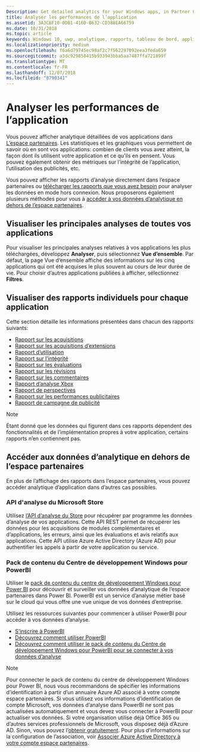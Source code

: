 ```yaml
---
Description: Get detailed analytics for your Windows apps, in Partner Center or via other methods.
title: Analyser les performances de l’application
ms.assetid: 3A3C6F10-0DB1-416D-B632-CD388EA66759
ms.date: 10/31/2018
ms.topic: article
keywords: Windows 10, uwp, analytique, rapports, tableau de bord, applications, données, les mesures
ms.localizationpriority: medium
ms.openlocfilehash: f6a6d79745ec98af2c7f562297092eea3feda659
ms.sourcegitcommit: a3dc929858415b933943bba5aa7487ffa721899f
ms.translationtype: MT
ms.contentlocale: fr-FR
ms.lasthandoff: 12/07/2018
ms.locfileid: "8790341"
---
```

# <a name="analyze-app-performance"></a>Analyser les performances de l’application

Vous pouvez afficher analytique détaillées de vos applications dans [L’espace partenaires](https://partner.microsoft.com/dashboard). Les statistiques et les graphiques vous permettent de savoir où en sont vos applications: combien de clients vous avez atteint, la façon dont ils utilisent votre application et ce qu’ils en pensent. Vous pouvez également obtenir des métriques sur l’intégrité de l’application, l’utilisation des publicités, etc.

Vous pouvez afficher les rapports d’analyse directement dans l’espace partenaires ou [télécharger les rapports que vous avez besoin](download-analytic-reports.md) pour analyser les données en mode hors connexion. Nous proposerons également plusieurs méthodes pour vous à [accéder à vos données d’analytique en dehors de l’espace partenaires](#outside).

## <a name="view-key-analytics-for-all-your-apps"></a>Visualiser les principales analyses de toutes vos applications

Pour visualiser les principales analyses relatives à vos applications les plus téléchargées, développez **Analyser**, puis sélectionnez **Vue d’ensemble**. Par défaut, la page Vue d’ensemble affiche des informations sur les cinq applications qui ont été acquises le plus souvent au cours de leur durée de vie. Pour choisir d’autres applications publiées à afficher, sélectionnez **Filtres**.

## <a name="view-individual-reports-for-each-app"></a>Visualiser des rapports individuels pour chaque application

Cette section détaille les informations présentées dans chacun des rapports suivants:

-   [Rapport sur les acquisitions](acquisitions-report.md)
-   [Rapport sur les acquisitions d’extensions](add-on-acquisitions-report.md)
-   [Rapport d’utilisation](usage-report.md)
-   [Rapport sur l’intégrité](health-report.md)
-   [Rapport sur les évaluations](ratings-report.md)
-   [Rapport sur les révisions](reviews-report.md)
-   [Rapport sur les commentaires](feedback-report.md)
-   [Rapport d’analyse Xbox](xbox-analytics-report.md)
-   [Rapport de perspectives](insights-report.md)
-   [Rapport sur les performances publicitaires](advertising-performance-report.md)
-   [Rapport de campagne de publicité](promote-your-app-report.md)


> [!NOTE]
> Étant donné que les données qui figurent dans ces rapports dépendent des fonctionnalités et de l’implémentation propres à votre application, certains rapports n’en contiennent pas.

<span id="outside"/>

## <a name="access-analytics-data-outside-of-partner-center"></a>Accéder aux données d’analytique en dehors de l’espace partenaires

En plus de l’affichage des rapports dans l’espace partenaires, vous pouvez accéder analytique d’application dans d’autres cas possibles.

### <a name="microsoft-store-analytics-api"></a>API d'analyse du Microsoft Store

Utilisez [l’API d’analyse du Store](../monetize/access-analytics-data-using-windows-store-services.md) pour récupérer par programme les données d’analyse de vos applications. Cette API REST permet de récupérer les données pour les acquisitions de modules complémentaires et d’applications, les erreurs, ainsi que les évaluations et avis relatifs aux applications. Cette API utilise Azure Active Directory (Azure AD) pour authentifier les appels à partir de votre application ou service.

### <a name="windows-dev-center-content-pack-for-power-bi"></a>Pack de contenu du Centre de développement Windows pour PowerBI

Utiliser le [pack de contenu du centre de développement Windows pour Power BI](https://powerbi.microsoft.com/documentation/powerbi-content-pack-windows-dev-center/) pour découvrir et surveiller vos données d’analytique de l’espace partenaires dans Power BI. PowerBI est un service d’analyse métier basé sur le cloud qui vous offre une vue unique de vos données d’entreprise.

Utilisez les ressources suivantes pour commencer à utiliser PowerBI pour accéder à vos données d’analyse.

* [S’inscrire à PowerBI](https://powerbi.microsoft.com/documentation/powerbi-service-self-service-signup-for-power-bi/)
* [Découvrez comment utiliser PowerBI](https://powerbi.microsoft.com/guided-learning/)
* [Découvrez comment utiliser le pack de contenu du Centre de développement Windows pour PowerBI pour se connecter à vos données d’analyse](https://powerbi.microsoft.com/documentation/powerbi-content-pack-windows-dev-center/)

> [!NOTE]
> Pour connecter le pack de contenu du centre de développement Windows pour Power BI, nous vous recommandons de spécifier les informations d’identification à partir d’un annuaire Azure AD associé à votre compte espace partenaires. Si vous utilisez vos informations d’identification de compte Microsoft, vos données d’analyse dans PowerBI ne sont pas actualisées automatiquement et vous devez vous connecter à PowerBI pour actualiser vos données. Si votre organisation utilise déjà Office 365 ou d’autres services professionnels de Microsoft, vous disposez déjà d’Azure AD. Sinon, vous pouvez l’[obtenir gratuitement](http://go.microsoft.com/fwlink/p/?LinkId=703757). Pour plus d’informations sur la configuration de l’association, voir [Associer Azure Active Directory à votre compte espace partenaires](associate-azure-ad-with-dev-center.md).
